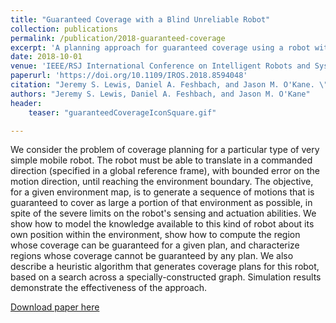 ```yaml
---
title: "Guaranteed Coverage with a Blind Unreliable Robot"
collection: publications
permalink: /publication/2018-guaranteed-coverage
excerpt: 'A planning approach for guaranteed coverage using a robot with minimal sensing and unreliable actions.'
date: 2018-10-01
venue: 'IEEE/RSJ International Conference on Intelligent Robots and Systems (IROS)'
paperurl: 'https://doi.org/10.1109/IROS.2018.8594048'
citation: "Jeremy S. Lewis, Daniel A. Feshbach, and Jason M. O'Kane. \"Guaranteed Coverage with a Blind Unreliable Robot.\" <i>IEEE/RSJ International Conference on Intelligent Robots and Systems (IROS)</i>. 2018."
authors: "Jeremy S. Lewis, Daniel A. Feshbach, and Jason M. O'Kane"
header:
    teaser: "guaranteedCoverageIconSquare.gif"

---
```

We consider the problem of coverage planning for a particular type of very simple mobile robot. The robot must be able to translate in a commanded direction (specified in a global reference frame), with bounded error on the motion direction, until reaching the environment boundary. The objective, for a given environment map, is to generate a sequence of motions that is guaranteed to cover as large a portion of that environment as possible, in spite of the severe limits on the robot's sensing and actuation abilities. We show how to model the knowledge available to this kind of robot about its own position within the environment, show how to compute the region whose coverage can be guaranteed for a given plan, and characterize regions whose coverage cannot be guaranteed by any plan. We also describe a heuristic algorithm that generates coverage plans for this robot, based on a search across a specially-constructed graph. Simulation results demonstrate the effectiveness of the approach.

[Download paper here](https://doi.org/10.1109/IROS.2018.8594048)